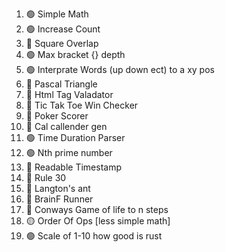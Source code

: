 1. 🟢 Simple Math
1. 🟢 Increase Count
1. 🔴 Square Overlap
1. 🟢 Max bracket {} depth
1. 🟢 Interprate Words (up down ect) to a xy pos
1. 🔴 Pascal Triangle
1. 🔴 Html Tag Valadator
1. 🔴 Tic Tak Toe Win Checker
1. 🔴 Poker Scorer
1. 🔴 Cal callender gen
1. 🟢 Time Duration Parser
1. 🟢 Nth prime number
1. 🔴 Readable Timestamp
1. 🔴 Rule 30
1. 🔴 Langton's ant
1. 🔴 BrainF Runner
1. 🔴 Conways Game of life to n steps
1. 🟡 Order Of Ops [less simple math]
1. 🟢 Scale of 1-10 how good is rust
